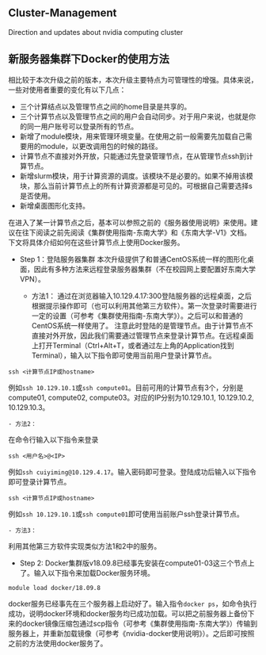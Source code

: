 ## Cluster-Management
Direction and updates about nvidia computing cluster
## 新服务器集群下Docker的使用方法
相比较于本次升级之前的版本，本次升级主要特点为可管理性的增强。具体来说，一些对使用者重要的变化有以下几点：
- 三个计算结点以及管理节点之间的home目录是共享的。
- 三个计算节点以及管理节点之间的用户会自动同步。对于用户来说，也就是你的同一用户账号可以登录所有的节点。
- 新增了module模块，用来管理环境变量。在使用之前一般需要先加载自己需要用的module，以更改调用包的时候的路径。
- 计算节点不直接对外开放，只能通过先登录管理节点，在从管理节点ssh到计算节点。
- 新增slurm模块，用于计算资源的调度。该模块不是必要的。如果不掉用该模块，那么当前计算节点上的所有计算资源都是可见的。可根据自己需要选择s是否使用。
- 新增桌面图形化支持。
	
在进入了某一计算节点之后，基本可以参照之前的《服务器使用说明》来使用。建议在往下阅读之前先阅读《集群使用指南-东南大学》和《东南大学-V1》文档。下文将具体介绍如何在这些计算节点上使用Docker服务。

- Step 1：登陆服务器集群
本次升级提供了和普通CentOS系统一样的图形化桌面，因此有多种方法来远程登录服务器集群（不在校园网上要配置好东南大学VPN）。

	- 方法1：
通过在浏览器输入10.129.4.17:300登陆服务器的远程桌面，之后根据提示操作即可（也可以利用其他第三方软件）。第一次登录时需要进行一定的设置（可参考《集群使用指南-东南大学》）。之后可以和普通的CentOS系统一样使用了。
注意此时登陆的是管理节点。由于计算节点不直接对外开放，因此我们需要通过管理节点来登录计算节点。在远程桌面上打开Terminal（Ctrl+Alt+T，或者通过左上角的Application找到Terminal），输入以下指令即可使用当前用户登录计算节点。
```
ssh <计算节点IP或hostname>
```
例如`ssh 10.129.10.1`或`ssh compute01`。目前可用的计算节点有3个，分别是compute01, compute02, compute03。对应的IP分别为10.129.10.1, 10.129.10.2, 10.129.10.3。

	- 方法2：
在命令行输入以下指令来登录
```
ssh <用户名>@<IP>
```
例如`ssh cuiyiming@10.129.4.17`。输入密码即可登录。登陆成功后输入以下指令即可登录计算节点。
```
ssh <计算节点IP或hostname>
```
例如`ssh 10.129.10.1`或`ssh compute01`即可使用当前账户ssh登录计算节点。

	- 方法3：
利用其他第三方软件实现类似方法1和2中的服务。

- Step 2:
Docker集群版v18.09.8已经事先安装在compute01-03这三个节点上了。输入以下指令来加载Docker服务环境。
```
module load docker/18.09.8 
```
docker服务已经事先在三个服务器上启动好了。输入指令`docker ps`，如命令执行成功，说明docker环境和docker服务均已成功加载。可以把之前服务器上备份下来的docker镜像压缩包通过scp指令（可参考《集群使用指南-东南大学》）传输到服务器上，并重新加载镜像（可参考《nvidia-docker使用说明》）。之后即可按照之前的方法使用docker服务了。
